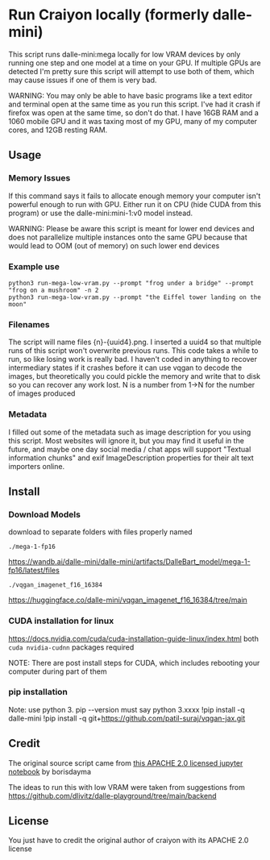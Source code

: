 # Run Craiyon locally (formerly dalle-mini)

This script runs dalle-mini:mega locally for low VRAM devices by
only running one step and one model at a time on your GPU.
If multiple GPUs are detected I'm pretty sure this script
will attempt to use both of them, which may cause issues if one
of them is very bad.

WARNING: You may only be able to have basic programs like a text editor and terminal open at the same time as you run this script. I've had it crash if firefox was open at the same time, so don't do that. I have 16GB RAM and a 1060 mobile GPU and it was taxing most of my GPU, many of my computer cores, and 12GB resting RAM.

## Usage
### Memory Issues
If this command says it fails to allocate enough memory your computer isn't
powerful enough to run with GPU. Either run it on CPU (hide CUDA from this
program) or use the dalle-mini:mini-1:v0 model instead.

WARNING: Please be aware this script is meant for lower end devices and does not
parallelize multiple instances onto the same GPU because that would lead to
OOM (out of memory) on such lower end devices

### Example use

```shell
python3 run-mega-low-vram.py --prompt "frog under a bridge" --prompt "frog on a mushroom" -n 2
python3 run-mega-low-vram.py --prompt "the Eiffel tower landing on the moon"
```

### Filenames

The script will name files {n}-{uuid4}.png. I inserted a uuid4 so that multiple
runs of this script won't overwrite previous runs. This code takes a while
to run, so like losing work is really bad. I haven't coded in anything to
recover intermediary states if it crashes before it can use vqgan to decode
the images, but theoretically you could pickle the memory and write that
to disk so you can recover any work lost. N is a number from 1->N for the number of images produced

### Metadata

I filled out some of the metadata such as image description for you using
this script. Most websites will ignore it, but you may find it useful
in the future, and maybe one day social media / chat apps will support
"Textual information chunks" and exif ImageDescription properties for
their alt text importers online.

## Install
### Download Models
download to separate folders with files properly named

`./mega-1-fp16`

https://wandb.ai/dalle-mini/dalle-mini/artifacts/DalleBart_model/mega-1-fp16/latest/files

`./vqgan_imagenet_f16_16384`

https://huggingface.co/dalle-mini/vqgan_imagenet_f16_16384/tree/main

### CUDA installation for linux
https://docs.nvidia.com/cuda/cuda-installation-guide-linux/index.html
both `cuda nvidia-cudnn` packages required

NOTE: There are post install steps for CUDA, which includes rebooting your
computer during part of them

### pip installation
Note: use python 3. pip --version must say python 3.xxxx
!pip install -q dalle-mini
!pip install -q git+https://github.com/patil-suraj/vqgan-jax.git

## Credit
The original source script came from [this APACHE 2.0 licensed jupyter notebook][inference_pipeline]
by borisdayma

The ideas to run this with low VRAM were taken from suggestions from
https://github.com/dlivitz/dalle-playground/tree/main/backend

## License
You just have to credit the original author of craiyon with its APACHE 2.0 license

[inference_pipeline]: https://github.com/borisdayma/dalle-mini/blob/main/tools/inference/inference_pipeline.ipynb